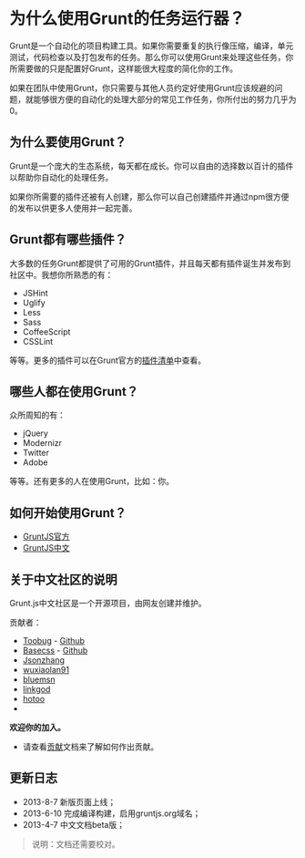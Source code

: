 # 为什么使用Grunt的任务运行器？

Grunt是一个自动化的项目构建工具。如果你需要重复的执行像压缩，编译，单元测试，代码检查以及打包发布的任务。那么你可以使用Grunt来处理这些任务，你所需要做的只是配置好Grunt，这样能很大程度的简化你的工作。

如果在团队中使用Grunt，你只需要与其他人员约定好使用Grunt应该规避的问题，就能够很方便的自动化的处理大部分的常见工作任务，你所付出的努力几乎为0。

## 为什么要使用Grunt？

Grunt是一个庞大的生态系统，每天都在成长。你可以自由的选择数以百计的插件以帮助你自动化的处理任务。

如果你所需要的插件还被有人创建，那么你可以自己创建插件并通过npm很方便的发布以供更多人使用并一起完善。

## Grunt都有哪些插件？

大多数的任务Grunt都提供了可用的Grunt插件，并且每天都有插件诞生并发布到社区中。我想你所熟悉的有：

+ JSHint
+ Uglify
+ Less
+ Sass
+ CoffeeScript
+ CSSLint

等等。更多的插件可以在Grunt官方的[插件清单](http://gruntjs.com/plugins)中查看。

## 哪些人都在使用Grunt？

众所周知的有：

+ jQuery
+ Modernizr
+ Twitter
+ Adobe

等等。还有更多的人在使用Grunt，比如：你。

## 如何开始使用Grunt？

+ [GruntJS官方](http://www.gruntjs.com/)
+ [GruntJS中文](http://www.gruntjs.org/)

## 关于中文社区的说明

Grunt.js中文社区是一个开源项目，由网友创建并维护。

贡献者：

+ [Toobug](http://www.toobug.net/) - [Github](https://github.com/TooooBug)
+ [Basecss](http://weibo.com/html5mm) - [Github](https://github.com/basestyle)
+ [Jsonzhang](https://github.com/Jsonzhang)
+ [wuxiaolan91](https://github.com/wuxiaolan91)
+ [bluemsn](https://github.com/bluemsn)
+ [linkgod](https://github.com/linkgod)
+ [hotoo](https://github.com/hotoo)
+ 

**欢迎你的加入。**

+ 请查看[贡献](contributing.html)文档来了解如何作出贡献。

## 更新日志

+ 2013-8-7  新版页面上线；
+ 2013-6-10 完成编译构建，启用gruntjs.org域名；
+ 2013-4-7  中文文档beta版；

> 说明：文档还需要校对。
